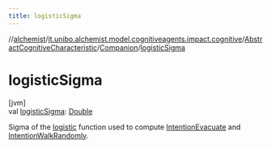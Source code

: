 ```yaml
---
title: logisticSigma
---
```

//[alchemist](../../../../index.html)/[it.unibo.alchemist.model.cognitiveagents.impact.cognitive](../../index.html)/[AbstractCognitiveCharacteristic](../index.html)/[Companion](index.html)/[logisticSigma](logistic-sigma.html)



# logisticSigma



[jvm]\
val [logisticSigma](logistic-sigma.html): [Double](https://kotlinlang.org/api/latest/jvm/stdlib/kotlin/-double/index.html)



Sigma of the [logistic](../../../it.unibo.alchemist.model.cognitiveagents.impact.cognitive.utils/logistic.html) function used to compute [IntentionEvacuate](../../-intention-evacuate/index.html) and [IntentionWalkRandomly](../../-intention-walk-randomly/index.html).




